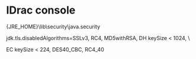 # IDrac console

{JRE_HOME}\lib\security\java.security

jdk.tls.disabledAlgorithms=SSLv3, RC4, MD5withRSA, DH keySize < 1024, \

EC keySize < 224, DES40_CBC, RC4_40